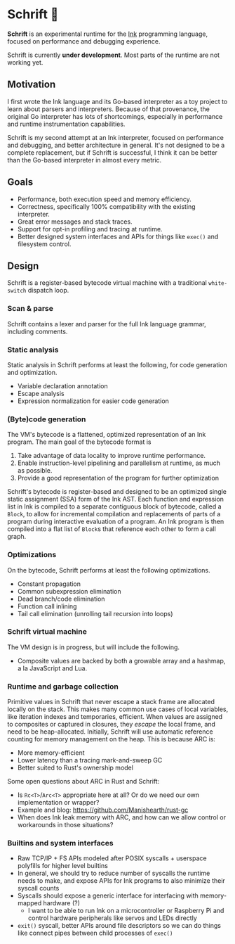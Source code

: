 # Schrift 🚄

**Schrift** is an experimental runtime for the [Ink](https://github.com/thesephist/ink) programming language, focused on performance and debugging experience.

Schrift is currently **under development**. Most parts of the runtime are not working yet.

## Motivation

I first wrote the Ink language and its Go-based interpreter as a toy project to learn about parsers and interpreters. Because of that provenance, the original Go interpreter has lots of shortcomings, especially in performance and runtime instrumentation capabilities.

Schrift is my second attempt at an Ink interpreter, focused on performance and debugging, and better architecture in general. It's not designed to be a complete replacement, but if Schrift is successful, I think it can be better than the Go-based interpreter in almost every metric.

## Goals

- Performance, both execution speed and memory efficiency. 
- Correctness, specifically 100% compatibility with the existing interpreter.
- Great error messages and stack traces.
- Support for opt-in profiling and tracing at runtime.
- Better designed system interfaces and APIs for things like `exec()` and filesystem control.

## Design

Schrift is a register-based bytecode virtual machine with a traditional `white-switch` dispatch loop.

### Scan & parse

Schrift contains a lexer and parser for the full Ink language grammar, including comments.

### Static analysis

Static analysis in Schrift performs at least the following, for code generation and optimization.

- Variable declaration annotation
- Escape analysis
- Expression normalization for easier code generation

### (Byte)code generation

The VM's bytecode is a flattened, optimized representation of an Ink program. The main goal of the bytecode format is

1. Take advantage of data locality to improve runtime performance.
2. Enable instruction-level pipelining and parallelism at runtime, as much as possible.
3. Provide a good representation of the program for further optimization

Schrift's bytecode is register-based and designed to be an optimized single static assignment (SSA) form of the Ink AST. Each function and expression list in Ink is compiled to a separate contiguous block of bytecode, called a `Block`, to allow for incremental compilation and replacements of parts of a program during interactive evaluation of a program. An Ink program is then compiled into a flat list of `Block`s that reference each other to form a call graph.

### Optimizations

On the bytecode, Schrift performs at least the following optimizations.

- Constant propagation
- Common subexpression elimination
- Dead branch/code elimination
- Function call inlining
- Tail call elimination (unrolling tail recursion into loops)

### Schrift virtual machine

The VM design is in progress, but will include the following.

- Composite values are backed by both a growable array and a hashmap, a la JavaScript and Lua.

### Runtime and garbage collection

Primitive values in Schrift that never escape a stack frame are allocated locally on the stack. This makes many common use cases of local variables, like iteration indexes and temporaries, efficient. When values are assigned to composites or captured in closures, they _escape_ the local frame, and need to be heap-allocated. Initially, Schrift will use automatic reference counting for memory management on the heap. This is because ARC is:

- More memory-efficient
- Lower latency than a tracing mark-and-sweep GC
- Better suited to Rust's ownership model

Some open questions about ARC in Rust and Schrift:

- Is `Rc<T>`/`Arc<T>` appropriate here at all? Or do we need our own implementation or wrapper?
- Example and blog: https://github.com/Manishearth/rust-gc
- When does Ink leak memory with ARC, and how can we allow control or workarounds in those situations?

### Builtins and system interfaces

- Raw TCP/IP + FS APIs modeled after POSIX syscalls + userspace polyfills for higher level builtins
- In general, we should try to reduce number of syscalls the runtime needs to make, and expose APIs for Ink programs to also minimize their syscall counts
- Syscalls should expose a generic interface for interfacing with memory-mapped hardware (?)
    - I want to be able to run Ink on a microcontroller or Raspberry Pi and control hardware peripherals like servos and LEDs directly
- `exit()` syscall, better APIs around file descriptors so we can do things like connect pipes between child processes of `exec()`

